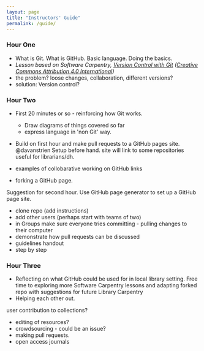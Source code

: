 ```yaml
---
layout: page
title: "Instructors' Guide"
permalink: /guide/
---
```

### Hour One

- What is Git. What is GitHub. Basic language. Doing the basics.
- *Lesson based on Software Carpentry, [Version Control with Git](https://github.com/swcarpentry/git-novice) ([Creative Commons Attribution 4.0 International](https://creativecommons.org/licenses/by/4.0/))*
- the problem? loose changes, collaboration, different versions?
- solution: Version control?

### Hour Two

* First 20 minutes or so - reinforcing how Git works.
  - Draw diagrams of things covered so far
  - express language in 'non Git' way.

* Build on first hour and make pull requests to a GitHub pages site. @davanstrien Setup before hand. site will link to some repositories useful for librarians/dh.
* examples of collobarative working on GitHub links
* forking a GitHub page.

Suggestion for second hour.
Use GitHub page generator to set up a GitHub page site.
* clone repo (add instructions)
* add other users (perhaps start with teams of two)
* in Groups make sure everyone tries committing - pulling changes to their computer
* demonstrate how pull requests can be discussed
* guidelines handout
* step by step

### Hour Three
- Reflecting on what GitHub could be used for in local library setting. Free time to exploring more Software Carpentry lessons and adapting forked repo with suggestions for future Library Carpentry
- Helping each other out.

user contribution to collections?
- editing of resources?
- crowdsourcing - could be an issue?
- making pull requests.
- open access journals
